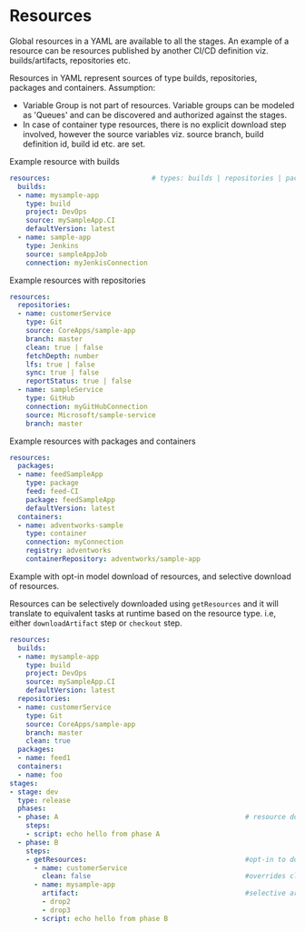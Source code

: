 # Resources

Global resources in a YAML are available to all the stages. An example of a resource can be resources published by another CI/CD definition viz. builds/artifacts, repositories etc. 

Resources in YAML represent sources of type builds, repositories, packages and containers. 
Assumption: 
* Variable Group is not part of resources. Variable groups can be modeled as 'Queues' and can be discovered and authorized against the stages.
* In case of container type resources, there is no explicit download step involved, however the source variables viz. source branch, build definition id, build id etc. are set. 

Example resource with builds

```yaml
resources:                         # types: builds | repositories | packages | containers
  builds:
  - name: mysample-app
    type: build
    project: DevOps
    source: mySampleApp.CI              
    defaultVersion: latest
  - name: sample-app               
    type: Jenkins
    source: sampleAppJob
    connection: myJenkisConnection
```

Example resources with repositories
```yaml
resources:
  repositories:
  - name: customerService
    type: Git
    source: CoreApps/sample-app
    branch: master
    clean: true | false
    fetchDepth: number
    lfs: true | false
    sync: true | false
    reportStatus: true | false
  - name: sampleService
    type: GitHub
    connection: myGitHubConnection
    source: Microsoft/sample-service
    branch: master
```

Example resources with packages and containers

```yaml
resources:
  packages:
  - name: feedSampleApp
    type: package
    feed: feed-CI
    package: feedSampleApp
    defaultVersion: latest
  containers:
  - name: adventworks-sample
    type: container
    connection: myConnection
    registry: adventworks
    containerRepository: adventworks/sample-app
```

Example with opt-in model download of resources, and selective download of resources.

Resources can be selectively downloaded using `getResources` and it will translate to equivalent tasks at runtime based on the resource type. i.e, either `downloadArtifact` step or `checkout` step.

```yaml
resources:
  builds:
  - name: mysample-app
    type: build
    project: DevOps
    source: mySampleApp.CI              
    defaultVersion: latest
  repositories:
  - name: customerService
    type: Git
    source: CoreApps/sample-app
    branch: master
    clean: true
  packages:
  - name: feed1
  containers:
  - name: foo
stages: 
- stage: dev
  type: release
  phases:
  - phase: A                                              # resource download is skipped.
    steps:
    - script: echo hello from phase A
  - phase: B
    steps:
    - getResources:                                       #opt-in to download individual resources.
      - name: customerService
        clean: false                                      #overrides clean, inherits rest from global resource definition
      - name: mysample-app
        artifact:                                         #selective artifacts download. 
        - drop2
        - drop3
      - script: echo hello from phase B
```


